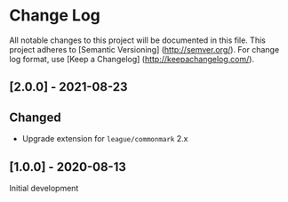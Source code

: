 # Change Log

All notable changes to this project will be documented in this file. This project adheres
to [Semantic Versioning] (http://semver.org/). For change log format,
use [Keep a Changelog] (http://keepachangelog.com/).

## [2.0.0] - 2021-08-23

## Changed

- Upgrade extension for `league/commonmark` 2.x

## [1.0.0] - 2020-08-13

Initial development